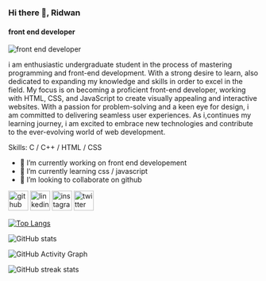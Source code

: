 ### Hi there 👋, Ridwan
####  front end developer
![ front end developer](https://scontent.fcgp17-1.fna.fbcdn.net/v/t39.30808-6/336876287_1421184881753707_678381636839588168_n.jpg?_nc_cat=104&ccb=1-7&_nc_sid=730e14&_nc_eui2=AeEIYR0Ji_NjOU_pJZezgYTR3HNyE7D80xLcc3ITsPzTErBsjZlUB7kwWW1TP-UhWQ_t7J98oyCLMBFLUsXT-qzy&_nc_ohc=tFYSWF5NjLoAX-SdKZK&_nc_ht=scontent.fcgp17-1.fna&oh=00_AfBZ6gfnjN6gSETHIIhPIIYRjUZe4BajpP1eegD4kCtMgw&oe=648B2BD2)

i am enthusiastic undergraduate student in the process of mastering programming and front-end development. With a strong desire to learn, also dedicated to expanding my knowledge and skills in order to excel in the field. My focus is on becoming a proficient front-end developer, working with HTML, CSS, and JavaScript to create visually appealing and interactive websites. With a passion for problem-solving and a keen eye for design, i am committed to delivering seamless user experiences. As i,continues my learning journey, i am excited to embrace new technologies and contribute to the ever-evolving world of web development.

Skills: C / C++ / HTML / CSS

- 🔭 I’m currently working on front end developement 
- 🌱 I’m currently learning css / javascript 
- 👯 I’m looking to collaborate on github 


[<img src='https://cdn.jsdelivr.net/npm/simple-icons@3.0.1/icons/github.svg' alt='github' height='40'>](https://github.com/RidwanSupon)  [<img src='https://cdn.jsdelivr.net/npm/simple-icons@3.0.1/icons/linkedin.svg' alt='linkedin' height='40'>](https://www.linkedin.com/in/md-ridwanur-r-mazumder-4a8298155/)  [<img src='https://cdn.jsdelivr.net/npm/simple-icons@3.0.1/icons/instagram.svg' alt='instagram' height='40'>](https://www.instagram.com/ridwan_supon/)  [<img src='https://cdn.jsdelivr.net/npm/simple-icons@3.0.1/icons/twitter.svg' alt='twitter' height='40'>](https://twitter.com/MdRidwanur14044)  

[![Top Langs](https://github-readme-stats.vercel.app/api/top-langs/?username=RidwanSupon)](https://github.com/anuraghazra/github-readme-stats)

![GitHub stats](https://github-readme-stats.vercel.app/api?username=RidwanSupon&show_icons=true)  

![GitHub Activity Graph](https://activity-graph.herokuapp.com/graph?username=RidwanSupon)  

![GitHub streak stats](https://streak-stats.demolab.com/?user=RidwanSupon)  

